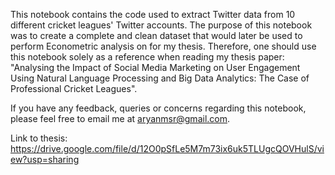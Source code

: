 This notebook contains the code used to extract Twitter data from 10 different cricket leagues' Twitter accounts. The purpose of this notebook was to create a complete and clean dataset that would later be used to perform Econometric analysis on for my thesis. Therefore, one should use this notebook solely as a reference when reading my thesis paper: "Analysing the Impact of Social Media Marketing on User Engagement Using Natural Language Processing and Big Data Analytics: The Case of Professional Cricket Leagues".

If you have any feedback, queries or concerns regarding this notebook, please feel free to email me at aryanmsr@gmail.com.

Link to thesis: https://drive.google.com/file/d/12O0pSfLe5M7m73ix6uk5TLUgcQOVHulS/view?usp=sharing
